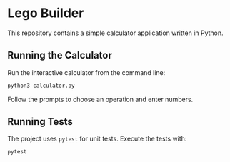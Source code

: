 # Lego Builder

This repository contains a simple calculator application written in Python.

## Running the Calculator

Run the interactive calculator from the command line:

```bash
python3 calculator.py
```

Follow the prompts to choose an operation and enter numbers.

## Running Tests

The project uses `pytest` for unit tests. Execute the tests with:

```bash
pytest
```

